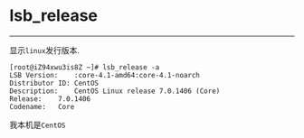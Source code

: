 # lsb_release

---

显示`linux`发行版本.

```shell
[root@iZ94xwu3is8Z ~]# lsb_release -a
LSB Version:	:core-4.1-amd64:core-4.1-noarch
Distributor ID:	CentOS
Description:	CentOS Linux release 7.0.1406 (Core)
Release:	7.0.1406
Codename:	Core
```

我本机是`CentOS`